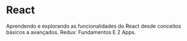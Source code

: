 # React

Aprendendo e explorando as funcionalidades do React desde conceitos básicos a avançados.
Redux: Fundamentos 
E 2 Apps.
